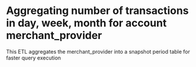 # Aggregating number of transactions in day, week, month for account merchant_provider

This ETL aggregates the merchant_provider into a snapshot period table for faster query execution
